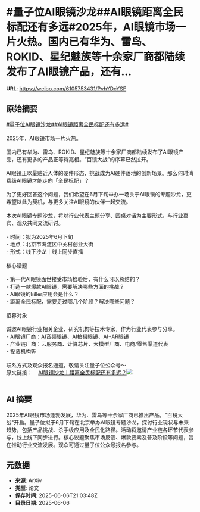 # #量子位AI眼镜沙龙##AI眼镜距离全民标配还有多远#2025年，AI眼镜市场一片火热。国内已有华为、雷鸟、ROKID、星纪魅族等十余家厂商都陆续发布了AI眼镜产品，还有...

**URL**: https://weibo.com/6105753431/PvhYDcYSF

## 原始摘要

<a href="https://m.weibo.cn/search?containerid=231522type%3D1%26t%3D10%26q%3D%23%E9%87%8F%E5%AD%90%E4%BD%8DAI%E7%9C%BC%E9%95%9C%E6%B2%99%E9%BE%99%23&amp;extparam=%23%E9%87%8F%E5%AD%90%E4%BD%8DAI%E7%9C%BC%E9%95%9C%E6%B2%99%E9%BE%99%23" data-hide=""><span class="surl-text">#量子位AI眼镜沙龙#</span></a><a href="https://m.weibo.cn/search?containerid=231522type%3D1%26t%3D10%26q%3D%23AI%E7%9C%BC%E9%95%9C%E8%B7%9D%E7%A6%BB%E5%85%A8%E6%B0%91%E6%A0%87%E9%85%8D%E8%BF%98%E6%9C%89%E5%A4%9A%E8%BF%9C%23&amp;extparam=%23AI%E7%9C%BC%E9%95%9C%E8%B7%9D%E7%A6%BB%E5%85%A8%E6%B0%91%E6%A0%87%E9%85%8D%E8%BF%98%E6%9C%89%E5%A4%9A%E8%BF%9C%23" data-hide=""><span class="surl-text">#AI眼镜距离全民标配还有多远#</span></a><br><br>2025年，AI眼镜市场一片火热。<br><br>国内已有华为、雷鸟、ROKID、星纪魅族等十余家厂商都陆续发布了AI眼镜产品，还有更多的产品正等待亮相。“百镜大战”的序幕已然拉开。<br><br>AI眼镜正以最贴近人体的硬件形态，挑战成为AI硬件落地的创新场景。那么何时消费级AI眼镜才能走向「全民标配」？<br><br>为了更好回答这个问题，我们希望在6月下旬举办一场关于AI眼镜的专题沙龙，更希望以此为契机，与更多关注AI眼镜的伙伴一起交流。<br><br>本次AI眼镜专题沙龙，将以行业代表主题分享、圆桌对话为主要形式，与行业嘉宾、观众共同交流研讨。<br><br>- 时间：拟为2025年6月下旬<br>- 地点：北京市海淀区中关村创业大街<br>- 形式：线下沙龙｜线上同步直播<br><br>核心话题<br><br>- 第一代AI眼镜面世接受市场检验后，有什么可以总结的？<br>- 打造一款爆款AI眼镜，需要解决哪些方面的挑战？<br>- AI眼镜的killer应用会是什么？<br>- 距离全民标配，需要走过哪几个阶段？解决哪些问题？<br><br>招募对象<br><br>诚邀AI眼镜行业相关企业、研究机构等技术专家，作为行业代表参与分享。<br>- AI眼镜厂商：AI音频眼镜、AI拍摄眼镜、AI+AR眼镜<br>- 产业链厂商：云服务商、计算芯片、大模型厂商、电商/零售渠道代表<br>- 投资机构等<br><br>联系方式及观众报名通道，敬请关注量子位公众号～<br>原文链接：<a href="https://weibo.cn/sinaurl?u=https%3A%2F%2Fmp.weixin.qq.com%2Fs%2FsVZfEvDlLqjTJAwZq8mjIw" data-hide=""><span class="url-icon"><img style="width: 1rem;height: 1rem" src="https://h5.sinaimg.cn/upload/2015/09/25/3/timeline_card_small_web_default.png" referrerpolicy="no-referrer"></span><span class="surl-text">AI眼镜沙龙｜距离全民标配还有多远？</span></a><img style="" src="https://tvax3.sinaimg.cn/large/006Fd7o3gy1i25okqig0sj30u00gudrf.jpg" referrerpolicy="no-referrer"><br><br>

## AI 摘要

2025年AI眼镜市场蓬勃发展，华为、雷鸟等十余家厂商已推出产品，"百镜大战"开启。量子位拟于6月下旬在北京举办AI眼镜专题沙龙，探讨行业现状与未来趋势，包括产品挑战、杀手级应用及全民化路径。活动将邀请产业链各环节代表参与，线上线下同步进行。核心议题聚焦市场反馈、爆款要素及普及阶段等问题，旨在推动行业交流发展。观众可通过量子位公众号报名参与。

## 元数据

- **来源**: ArXiv
- **类型**: 论文
- **保存时间**: 2025-06-06T21:03:48Z
- **目录日期**: 2025-06-06
